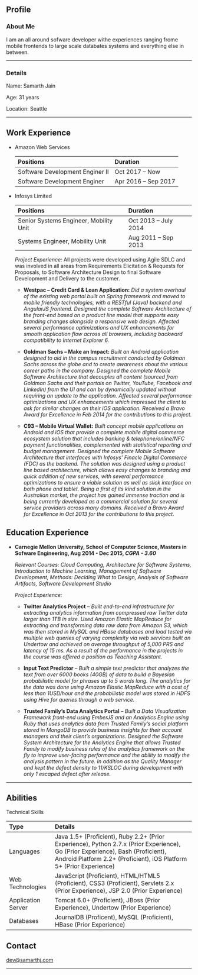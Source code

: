 ## Profile
### About Me
I am an all around sofware developer withe experiences ranging frome mobile frontends to large scale databates systems and everything else in between.
* * *
### Details

Name: Samarth Jain

Age: 31 years

Location: Seattle
* * *
## Work Experience

- Amazon Web Services

  | Positions | Duration|
  |:----------|:--------|
  | Software Development Enginer II | Oct 2017 – Now |
  | Software Development Enginer | Apr 2016 – Sep 2017 |

- Infosys Limited

  | Positions | Duration|
  |:----------|:--------|
  | Senior Systems Engineer, Mobility Unit | Oct 2013 – July 2014 |
  | Systems Engineer, Mobility Unit | Aug 2011 – Sep 2013 |
  
   _Project Experience:_ All projects were developed using Agile SDLC and was involved in all areas from Requirements Elicitation & Requests for Proposals, to Software Architecture Design to final Software Development and Delivery to the customer.
   
  - **Westpac – Credit Card & Loan Application:** _Did a system overhaul of the existing web portal built on Spring framework and moved to mobile friendly technologies, with a RESTful (Java) backend and AngularJS frontend. Designed the complete Software Architecture of the front-end based on a product line model that supports easy branding changes alongside a responsive web design. Affected several performance optimizations and UX enhancements for smooth application flow across all browsers, including backward compatibility to Internet Explorer 6._
  
  - **Goldman Sachs – Make an Impact:** _Built an Android application designed to aid in the campus recruitment conducted by Goldman Sachs across the globe and to create awareness about the various career paths in the company. Designed the complete Mobile Software Architecture that decouples all content (sourced from Goldman Sachs and their portals on Twitter, YouTube, Facebook and LinkedIn) from the UI and can by dynamically updated without requiring an update to the application. Affected several performance optimizations and UX enhancements which impressed the client to ask for similar changes on their iOS application. Received a Bravo Award for Excellence in Feb 2014 for the contributions to this project._
  
  - **C93 – Mobile Virtual Wallet:** _Built concept mobile applications on Android and iOS that provide a complete mobile digital commerce ecosystem solution that includes banking & telephone/online/NFC payment functionalities, complemented with statistical reporting and budget management. Designed the complete Mobile Software Architecture that interfaces with Infosys’ Finacle Digital Commerce (FDC) as the backend. The solution was designed using a product line based architecture, which allows easy changes to branding and quick addition of new services, with several performance optimizations to ensure a viable solution as well as slick interface on both phone and tablet. Being a first of its kind solution in the Australian market, the project has gained immense traction and is being currently developed as a commercial solution for several service providers across many domains. Received a Bravo Award for Excellence in Oct 2013 for the contributions to this project._


## Education Experience

- **Carnegie Mellon University, School of Computer Science, Masters in Sofware Engineering, Aug 2014 - Dec 2015, _CGPA - 3.60_**
  
  _Relevant Courses: Cloud Computing, Architecture for Software Systems, Introduction to Machine Learning, Management of Software Development, Methods: Deciding What to Design, Analysis of Software Artifacts, Software Development Studio_
 
  _Project Experience:_
  
  - **Twitter Analytics Project** – _Built end-to-end infrastructure for extracting analytics information from compressed raw Twitter data larger than 1TB in size. Used Amazon Elastic MapReduce for extracting and transforming data raw data from Amazon S3, which was then stored in MySQL and HBase databases and load tested via multiple web queries of varying complexity via web services built on Undertow and achieved on average throughput of 5,000 PRS and latency of 15 ms. As a result of the performance in the projects in the course was offered a position as Teaching Assistant._
  
  - **Input Text Predictor** – _Built a simple text predictor that analyzes the text from over 6000 books (40GB) of data to build a Bayesian probabilistic model for phrases up to 5 words long. The analytics for the data was done using Amazon Elastic MapReduce with a cost of less than 1USD/hour and the probabilistic model was stored in HDFS using Hive for queries through a web service._
  
  - **Trusted Family’s Data Analytics Portal** – _Built a Data Visualization Framework front-end using EmberJS and an Analytics Engine using Ruby that uses analytics data from Trusted Family’s social platform stored in MongoDB to provide business insights for their account managers and their client’s organizations. Designed the Software System Architecture for the Analytics Engine that allows Trusted Family to modify business rules of the analytics framework on the fly to improve user-facing performance and the ability to modify the analysis pattern in the future. In addition as the Quality Manager and kept the defect density to 11/KSLOC during development with only 1 escaped defect after release._

* * *
## Abilities

Technical Skills

| Type        | Details         |
|:-------------|:------------------|
|Languages|Java 1.5+ (Proficient), Ruby 2.2+ (Prior Experience), Python 2.7.x (Prior Experience), Go (Prior Experience), Bash (Proficient), Android Platform 2.2+ (Proficient), iOS Platform 5+ (Prior Experience)|
|Web Technologies|JavaScript (Proficient), HTML/HTML5 (Proficient), CSS3 (Proficient), Servlets 2.x (Prior Experience), JSP 2.0 (Prior Experience)|
|Application Server|Tomcat 6.0+ (Proficient), JBoss (Prior Experience), Undertow (Prior Experience)|
|Databases|JournalDB (Proficent), MySQL (Proficient), HBase (Prior Experience)

## Contact
dev@samarthj.com
* * *
